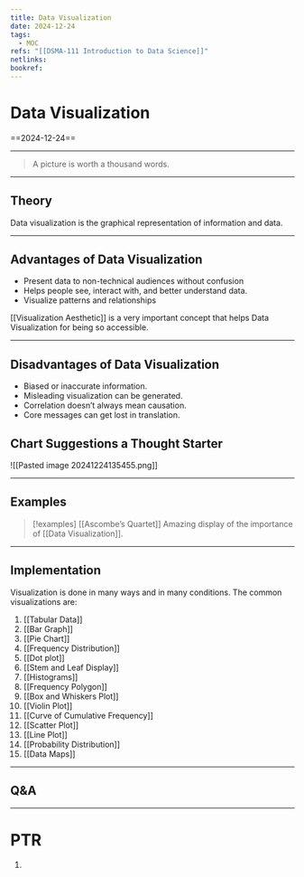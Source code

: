 ```yaml
---
title: Data Visualization
date: 2024-12-24
tags:
  - MOC
refs: "[[DSMA-111 Introduction to Data Science]]"
netlinks: 
bookref:
---
```

# Data Visualization
==2024-12-24==

---
> A picture is worth a thousand words.
---
## Theory

Data visualization is the graphical representation of information and data.

---
## Advantages of Data Visualization
- Present data to non-technical audiences without confusion
- Helps people see, interact with, and better understand data.
- Visualize patterns and relationships

[[Visualization Aesthetic]] is a very important concept that helps Data Visualization for being so accessible.

---
## Disadvantages of Data Visualization

- Biased or inaccurate information.
- Misleading visualization can be generated.
- Correlation doesn’t always mean causation.
- Core messages can get lost in translation.

## Chart Suggestions a Thought Starter

![[Pasted image 20241224135455.png]]

---
## Examples

> [!examples] [[Ascombe’s Quartet]]
> Amazing display of the importance of [[Data Visualization]].

---
## Implementation

Visualization is done in many ways and in many conditions.
The common visualizations are:
1. [[Tabular Data]]
2. [[Bar Graph]]
3. [[Pie Chart]]
4. [[Frequency Distribution]]
5. [[Dot plot]]
6. [[Stem and Leaf Display]]
7. [[Histograms]]
8. [[Frequency Polygon]]
9. [[Box and Whiskers Plot]]
10. [[Violin Plot]]
11. [[Curve of Cumulative Frequency]]
12. [[Scatter Plot]]
13. [[Line Plot]]
14. [[Probability Distribution]]
15. [[Data Maps]]

---
## Q&A



---
# PTR

1. 